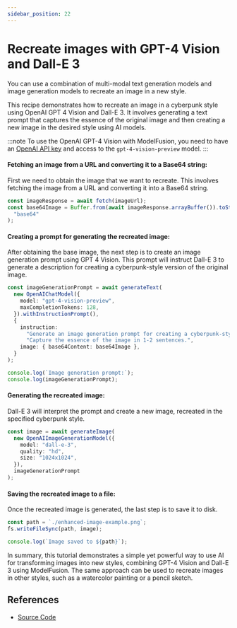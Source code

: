 ```yaml
---
sidebar_position: 22
---
```


# Recreate images with GPT-4 Vision and Dall-E 3

You can use a combination of multi-modal text generation models and image generation models to recreate an image in a new style.

This recipe demonstrates how to recreate an image in a cyberpunk style using OpenAI GPT 4 Vision and Dall-E 3. It involves generating a text prompt that captures the essence of the original image and then creating a new image in the desired style using AI models.

:::note
To use the OpenAI GPT-4 Vision with ModelFusion, you need to have an [OpenAI API key](https://platform.openai.com/) and access to the `gpt-4-vision-preview` model.
:::

#### Fetching an image from a URL and converting it to a Base64 string:

First we need to obtain the image that we want to recreate. This involves fetching the image from a URL and converting it into a Base64 string.

```ts
const imageResponse = await fetch(imageUrl);
const base64Image = Buffer.from(await imageResponse.arrayBuffer()).toString(
  "base64"
);
```

#### Creating a prompt for generating the recreated image:

After obtaining the base image, the next step is to create an image generation prompt using GPT 4 Vision. This prompt will instruct Dall-E 3 to generate a description for creating a cyberpunk-style version of the original image.

```ts
const imageGenerationPrompt = await generateText(
  new OpenAIChatModel({
    model: "gpt-4-vision-preview",
    maxCompletionTokens: 128,
  }).withInstructionPrompt(),
  {
    instruction:
      "Generate an image generation prompt for creating a cyberpunk-style image that resembles the attached image. " +
      "Capture the essence of the image in 1-2 sentences.",
    image: { base64Content: base64Image },
  }
);

console.log(`Image generation prompt:`);
console.log(imageGenerationPrompt);
```

#### Generating the recreated image:

Dall-E 3 will interpret the prompt and create a new image, recreated in the specified cyberpunk style.

```ts
const image = await generateImage(
  new OpenAIImageGenerationModel({
    model: "dall-e-3",
    quality: "hd",
    size: "1024x1024",
  }),
  imageGenerationPrompt
);
```

#### Saving the recreated image to a file:

Once the recreated image is generated, the last step is to save it to disk.

```ts
const path = `./enhanced-image-example.png`;
fs.writeFileSync(path, image);

console.log(`Image saved to ${path}`);
```

In summary, this tutorial demonstrates a simple yet powerful way to use AI for transforming images into new styles, combining GPT-4 Vision and Dall-E 3 using ModelFusion. The same approach can be used to recreate images in other styles, such as a watercolor painting or a pencil sketch.

## References

- [Source Code](https://github.com/lgrammel/modelfusion/blob/main/examples/basic/src/tutorials/recreate-image-gpt4-vision.ts)
